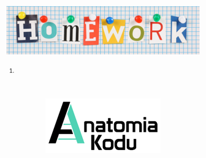 <p align="center">
    <img src="../images/homework.png" width="800">
    <br/><br/>
</p>

1.   


<p align="center">
    <br/><br/><br/>
    <img src="../images/logo-ak.png" width="300">
</p>